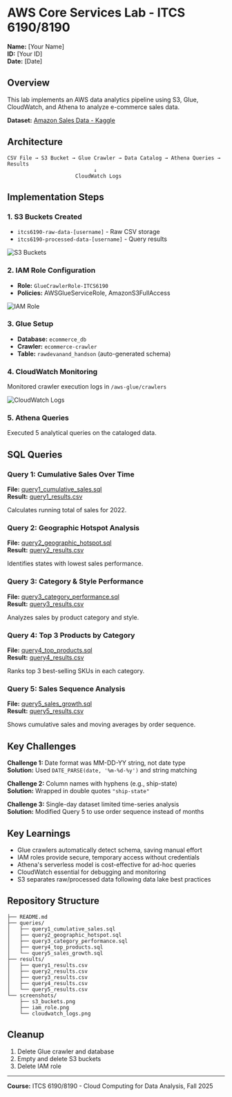# AWS Core Services Lab - ITCS 6190/8190

**Name:** [Your Name]  
**ID:** [Your ID]  
**Date:** [Date]

## Overview

This lab implements an AWS data analytics pipeline using S3, Glue, CloudWatch, and Athena to analyze e-commerce sales data.

**Dataset:** [Amazon Sales Data - Kaggle](https://www.kaggle.com/datasets/thedevastator/unlock-profits-with-e-commerce-sales-data)

## Architecture
```
CSV File → S3 Bucket → Glue Crawler → Data Catalog → Athena Queries → Results
                            ↓
                      CloudWatch Logs
```

## Implementation Steps

### 1. S3 Buckets Created
- `itcs6190-raw-data-[username]` - Raw CSV storage
- `itcs6190-processed-data-[username]` - Query results

![S3 Buckets](screenshots/s3_buckets.png)

### 2. IAM Role Configuration
- **Role:** `GlueCrawlerRole-ITCS6190`
- **Policies:** AWSGlueServiceRole, AmazonS3FullAccess

![IAM Role](screenshots/iam_role.png)

### 3. Glue Setup
- **Database:** `ecommerce_db`
- **Crawler:** `ecommerce-crawler`
- **Table:** `rawdevanand_handson` (auto-generated schema)

### 4. CloudWatch Monitoring
Monitored crawler execution logs in `/aws-glue/crawlers`

![CloudWatch Logs](screenshots/cloudwatch_logs.png)

### 5. Athena Queries
Executed 5 analytical queries on the cataloged data.

## SQL Queries

### Query 1: Cumulative Sales Over Time
**File:** [query1_cumulative_sales.sql](queries/query1_cumulative_sales.sql)  
**Result:** [query1_results.csv](results/query1_results.csv)

Calculates running total of sales for 2022.

### Query 2: Geographic Hotspot Analysis
**File:** [query2_geographic_hotspot.sql](queries/query2_geographic_hotspot.sql)  
**Result:** [query2_results.csv](results/query2_results.csv)

Identifies states with lowest sales performance.

### Query 3: Category & Style Performance
**File:** [query3_category_performance.sql](queries/query3_category_performance.sql)  
**Result:** [query3_results.csv](results/query3_results.csv)

Analyzes sales by product category and style.

### Query 4: Top 3 Products by Category
**File:** [query4_top_products.sql](queries/query4_top_products.sql)  
**Result:** [query4_results.csv](results/query4_results.csv)

Ranks top 3 best-selling SKUs in each category.

### Query 5: Sales Sequence Analysis
**File:** [query5_sales_growth.sql](queries/query5_sales_growth.sql)  
**Result:** [query5_results.csv](results/query5_results.csv)

Shows cumulative sales and moving averages by order sequence.

## Key Challenges

**Challenge 1:** Date format was MM-DD-YY string, not date type  
**Solution:** Used `DATE_PARSE(date, '%m-%d-%y')` and string matching

**Challenge 2:** Column names with hyphens (e.g., ship-state)  
**Solution:** Wrapped in double quotes `"ship-state"`

**Challenge 3:** Single-day dataset limited time-series analysis  
**Solution:** Modified Query 5 to use order sequence instead of months

## Key Learnings

- Glue crawlers automatically detect schema, saving manual effort
- IAM roles provide secure, temporary access without credentials
- Athena's serverless model is cost-effective for ad-hoc queries
- CloudWatch essential for debugging and monitoring
- S3 separates raw/processed data following data lake best practices

## Repository Structure
```
├── README.md
├── queries/
│   ├── query1_cumulative_sales.sql
│   ├── query2_geographic_hotspot.sql
│   ├── query3_category_performance.sql
│   ├── query4_top_products.sql
│   └── query5_sales_growth.sql
├── results/
│   ├── query1_results.csv
│   ├── query2_results.csv
│   ├── query3_results.csv
│   ├── query4_results.csv
│   └── query5_results.csv
└── screenshots/
    ├── s3_buckets.png
    ├── iam_role.png
    └── cloudwatch_logs.png
```

## Cleanup

1. Delete Glue crawler and database
2. Empty and delete S3 buckets
3. Delete IAM role

---

**Course:** ITCS 6190/8190 - Cloud Computing for Data Analysis, Fall 2025
